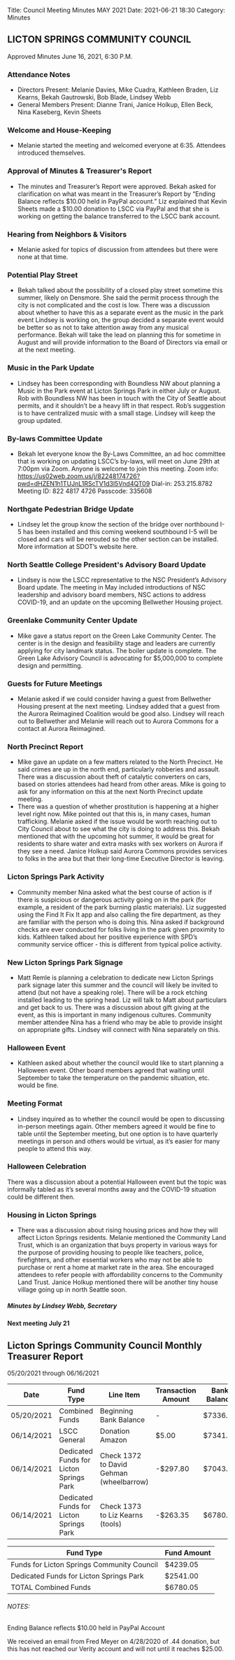 Title: Council Meeting Minutes MAY 2021
Date: 2021-06-21 18:30
Category: Minutes

## LICTON SPRINGS COMMUNITY COUNCIL

Approved Minutes June 16, 2021, 6:30 P.M.

### Attendance Notes
- Directors Present: Melanie Davies, Mike Cuadra, Kathleen Braden, Liz Kearns, Bekah Gautrowski, Bob Blade, Lindsey Webb
- General Members Present: Dianne Trani, Janice Holkup, Ellen Beck, Nina Kaseberg, Kevin Sheets

### Welcome and House-Keeping
- Melanie started the meeting and welcomed everyone at 6:35. Attendees introduced themselves.

### Approval of Minutes & Treasurer's Report
- The minutes and Treasurer’s Report were approved. Bekah asked for clarification on what was meant in the Treasurer’s Report by “Ending Balance reflects $10.00 held in PayPal account.” Liz explained that Kevin Sheets made a $10.00 donation to LSCC via PayPal and that she is working on getting the balance transferred to the LSCC bank account.

### Hearing from Neighbors & Visitors
- Melanie asked for topics of discussion from attendees but there were none at that time.

### Potential Play Street
- Bekah talked about the possibility of a closed play street sometime this summer, likely on Densmore. She said the permit process through the city is not complicated and the cost is low. There was a discussion about whether to have this as a separate event as the music in the park event Lindsey is working on, the group decided a separate event would be better so as not to take attention away from any musical performance. Bekah will take the lead on planning this for sometime in August and will provide information to the Board of Directors via email or at the next meeting.

### Music in the Park Update
- Lindsey has been corresponding with Boundless NW about planning a Music in the Park event at Licton Springs Park in either July or August. Rob with Boundless NW has been in touch with the City of Seattle about permits, and it shouldn’t be a heavy lift in that respect. Rob’s suggestion is to have centralized music with a small stage. Lindsey will keep the group updated.

### By-laws Committee Update
- Bekah let everyone know the By-Laws Committee, an ad hoc committee that is working on updating LSCC’s by-laws, will meet on June 29th at 7:00pm via Zoom. Anyone is welcome to join this meeting.
	Zoom info:	https://us02web.zoom.us/j/82248174726?pwd=dHZEN1h1TUJnL1RScTV1d3l5Vnd4QT09 
Dial-in: 253.215.8782
Meeting ID: 822 4817 4726
Passcode: 335608

### Northgate Pedestrian Bridge Update
- Lindsey let the group know the section of the bridge over northbound I-5 has been installed and this coming weekend southbound I-5 will be closed and cars will be rerouted so the other section can be installed. More information at SDOT’s website here.

### North Seattle College President's Advisory Board Update
- Lindsey is now the LSCC representative to the NSC President’s Advisory Board update. The meeting in May included introductions of NSC leadership and advisory board members, NSC actions to address COVID-19, and an update on the upcoming Bellwether Housing project.

### Greenlake Community Center Update
- Mike gave a status report on the Green Lake Community Center. The center is in the design and feasibility stage and leaders are currently applying for city landmark status. The boiler update is complete. The Green Lake Advisory Council is advocating for $5,000,000 to complete design and permitting.

### Guests for Future Meetings
- Melanie asked if we could consider having a guest from Bellwether Housing present at the next meeting. Lindsey added that a guest from the Aurora Reimagined Coalition would be good also. Lindsey will reach out to Bellwether and Melanie will reach out to Aurora Commons for a contact at Aurora Reimagined.

### North Precinct Report
- Mike gave an update on a few matters related to the North Precinct. He said crimes are up in the north end, particularly robberies and assault. There was a discussion about theft of catalytic converters on cars, based on stories attendees had heard from other areas. Mike is going to ask for any information on this at the next North Precinct update meeting.
- There was a question of whether prostitution is happening at a higher level right now. Mike pointed out that this is, in many cases, human trafficking. Melanie asked if the issue would be worth reaching out to City Council about to see what the city is doing to address this. Bekah mentioned that with the upcoming hot summer, it would be great for residents to share water and extra masks with sex workers on Aurora if they see a need. Janice Holkup said Aurora Commons provides services to folks in the area but that their long-time Executive Director is leaving.

### Licton Springs Park Activity
- Community member Nina asked what the best course of action is if there is suspicious or dangerous activity going on in the park (for example, a resident of the park burning plastic materials). Liz suggested using the Find It Fix It app and also calling the fire department, as they are familiar with the person who is doing this. Nina asked if background checks are ever conducted for folks living in the park given proximity to kids. Kathleen talked about her positive experience with SPD’s community service officer - this is different from typical police activity.

### New Licton Springs Park Signage
- Matt Remle is planning a celebration to dedicate new Licton Springs park signage later this summer and the council will likely be invited to attend (but not have a speaking role). There will be a rock etching installed leading to the spring head. Liz will talk to Matt about particulars and get back to us. There was a discussion about gift giving at the event, as this is important in many indigenous cultures. Community member attendee Nina has a friend who may be able to provide insight on appropriate gifts. Lindsey will connect with Nina separately on this.

### Halloween Event
- Kathleen asked about whether the council would like to start planning a Halloween event. Other board members agreed that waiting until September to take the temperature on the pandemic situation, etc. would be fine.

### Meeting Format
- Lindsey inquired as to whether the council would be open to discussing in-person meetings again. Other members agreed it would be fine to table until the September meeting, but one option is to have quarterly meetings in person and others would be virtual, as it’s easier for many people to attend this way.

### Halloween Celebration
There was a discussion about a potential Halloween event but the topic was informally tabled as it’s several months away and the COVID-19 situation could be different then.

### Housing in Licton Springs
- There was a discussion about rising housing prices and how they will affect Licton Springs residents. Melanie mentioned the Community Land Trust, which is an organization that buys property in various ways for the purpose of providing housing to people like teachers, police, firefighters, and other essential workers who may not be able to purchase or rent a home at market rate in the area. She encouraged attendees to refer people with affordability concerns to the Community Land Trust. Janice Holkup mentioned there will be another tiny house village going up in north Seattle soon.

##### Minutes by Lindsey Webb, Secretary
#### Next meeting July 21

## Licton Springs Community Council Monthly Treasurer Report 

05/20/2021 through 06/16/2021

Date | Fund Type | Line Item | Transaction Amount | Bank Balance  
------------ | ------------ | ------------- | ------------- | -------------
05/20/2021  | Combined Funds | Beginning Bank Balance  | -  | $7336.20
06/14/2021  | LSCC General | Donation Amazon | $5.00  | $7341.20
06/14/2021  | Dedicated Funds for Licton Springs Park | Check 1372 to David Gehman (wheelbarrow) | -$297.80 | $7043.40
06/14/2021  | Dedicated Funds for Licton Springs Park | Check 1373 to Liz Kearns (tools) | -$263.35 | $6780.05

Fund Type | Fund Amount
------------ | -------------
Funds for Licton Springs Community Council | $4239.05
Dedicated Funds for Licton Springs Park | $2541.00
TOTAL Combined Funds | $6780.05

###### NOTES:  

Ending Balance reflects $10.00 held in PayPal Account

We received an email from Fred Meyer on 4/28/2020 of .44 donation, but this has not reached our
Verity account and will not until it reaches $25.00.
